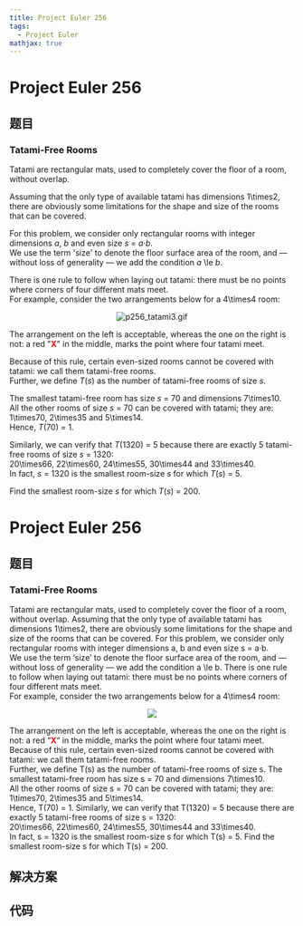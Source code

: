 ```yaml
---
title: Project Euler 256
tags:
  - Project Euler
mathjax: true
---
```

<escape><!-- more --></escape>
    
# Project Euler 256
## 题目
### Tatami-Free Rooms

<span style="font-size:10pt;">
</span>Tatami are rectangular mats, used to completely cover the floor of a room, without overlap.

Assuming that the only type of available tatami has dimensions 1\times2, there are obviously some limitations for the shape and size of the rooms that can be covered.

For this problem, we consider only rectangular rooms with integer dimensions <var>a</var>, <var>b</var> and even size <var>s</var> = <var>a</var>·<var>b</var>.<br />
We use the term 'size' to denote the floor surface area of the room, and — without loss of generality — we add the condition <var>a</var> \le <var>b</var>.

There is one rule to follow when laying out tatami: there must be no points where corners of four different mats meet.<br />
For example, consider the two arrangements below for a 4\times4 room:
<div align="center">
<img src="project/images/p256_tatami3.gif" alt="p256_tatami3.gif" /><br /></div>

The arrangement on the left is acceptable, whereas the one on the right is not: a red "<span style="color:#FF0000;"><b>X</b></span>" in the middle, marks the point where four tatami meet.

Because of this rule, certain even-sized rooms cannot be covered with tatami: we call them tatami-free rooms.<br />
Further, we define <var>T</var>(<var>s</var>) as the number of tatami-free rooms of size <var>s</var>.

The smallest tatami-free room has size <var>s</var> = 70 and dimensions 7\times10.<br />
All the other rooms of size <var>s</var> = 70 can be covered with tatami; they are: 1\times70, 2\times35 and 5\times14.<br />
Hence, <var>T</var>(70) = 1.

Similarly, we can verify that <var>T</var>(1320) = 5 because there are exactly 5 tatami-free rooms of size <var>s</var> = 1320:<br />
20\times66, 22\times60, 24\times55, 30\times44 and 33\times40.<br />
In fact, <var>s</var> = 1320 is the smallest room-size <var>s</var> for which <var>T</var>(<var>s</var>) = 5.

Find the smallest room-size <var>s</var> for which <var>T</var>(<var>s</var>) = 200.




# Project Euler 256
## 题目
### Tatami-Free Rooms

Tatami are rectangular mats, used to completely cover the floor of a room, without overlap.
Assuming that the only type of available tatami has dimensions 1\times2, there are obviously some limitations for the shape and size of the rooms that can be covered.
For this problem, we consider only rectangular rooms with integer dimensions a, b and even size s = a·b.<br>We use the term ‘size’ to denote the floor surface area of the room, and — without loss of generality — we add the condition a \le b.
There is one rule to follow when laying out tatami: there must be no points where corners of four different mats meet.<br>For example, consider the two arrangements below for a 4\times4 room:
<center><img src="https://projecteuler.net/project/images/p256_tatami3.gif"></center>

The arrangement on the left is acceptable, whereas the one on the right is not: a red “<span style="color:red">**X**</span>“ in the middle, marks the point where four tatami meet.
Because of this rule, certain even-sized rooms cannot be covered with tatami: we call them tatami-free rooms.<br>Further, we define T(s) as the number of tatami-free rooms of size s.
The smallest tatami-free room has size s = 70 and dimensions 7\times10.<br>All the other rooms of size s = 70 can be covered with tatami; they are: 1\times70, 2\times35 and 5\times14.<br>Hence, T(70) = 1.
Similarly, we can verify that T(1320) = 5 because there are exactly 5 tatami-free rooms of size s = 1320:<br>20\times66, 22\times60, 24\times55, 30\times44 and 33\times40.<br>In fact, s = 1320 is the smallest room-size s for which T(s) = 5.
Find the smallest room-size s for which T(s) = 200.


## 解决方案


## 代码



